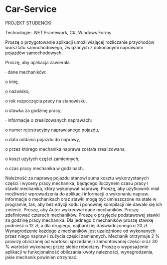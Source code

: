 # Car-Service
PROJEKT STUDENCKI

Technologie: .NET Framework, C#, Windows Forms

Proszę o przygotowanie aplikacji umożliwiającej rozliczanie przychodów warsztatu samochodowego, związanych z dokonanymi naprawami pojazdów samochodowych. 

Proszę, aby aplikacja zawierała:

· dane mechaników:

  o   imię,

  o   nazwisko,

  o   rok rozpoczęcia pracy na stanowisku,

  o   stawka za godzinę pracy;

· informacje o zrealizowanych naprawach:

  o   numer rejestracyjny naprawianego pojazdu,

  o   data oddania pojazdu do naprawy,

  o   przez którego mechanika naprawa została zrealizowana,

  o   koszt użytych części zamiennych,

  o   czas pracy mechanika w godzinach.

Należność za naprawę pojazdu stanowi suma kosztu wykorzystanych części i wyceny pracy mechanika, będącego iloczynem czasu pracy i stawki mechanika, 
który wykonywał naprawę. Proszę, aby użytkownik miał możliwość wprowadzenia do aplikacji informacji o wykonaniu napraw. 
Informacje o mechanikach oraz stawki mogą być umieszczone na stałe w programie, tak, aby bez edycji kodu i ponownej kompilacji nie dawało się ich zmienić. 
Proszę, aby Autor wykreował dane mechaników. Proszę zdefiniować czterech mechaników. Proszę o przyjęcie  podstawowej stawki za godzinę pracy mechanika. 
Dla jednego z mechaników proszę stawkę podnieść o 12 zł, a dla drugiego, najbardziej doświadczonego o 20 zł.
Wynagrodzenie każdego z mechaników jest uzależnione od wykonanych przez niego napraw i zużycia części zamiennych. 
Mechanik otrzymuje 2 % prowizji obliczanej od wartości sprzedanej i zamontowanej części oraz 30 % wartości wykonanej przez siebie robocizny. 
Proszę o wyposażenie aplikacji w funkcjonalność obliczania kwoty należności, wynagrodzenia, jakie mechanik powinien otrzymać.
